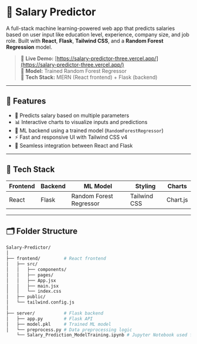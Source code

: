 # 💼 Salary Predictor

A full-stack machine learning-powered web app that predicts salaries based on user input like education level, experience, company size, and job role. Built with **React**, **Flask**, **Tailwind CSS**, and a **Random Forest Regression** model.

> 🚀 **Live Demo:** [https://salary-predictor-three.vercel.app/](https://salary-predictor-three.vercel.app/)  
> 🧠 **Model:** Trained Random Forest Regressor  
> 🧰 **Tech Stack:** MERN (React frontend) + Flask (backend)

---

## 📌 Features

- 🎯 Predicts salary based on multiple parameters
- 📊 Interactive charts to visualize inputs and predictions
- 🧠 ML backend using a trained model (`RandomForestRegressor`)
- ⚡ Fast and responsive UI with Tailwind CSS v4
- 🔗 Seamless integration between React and Flask

---

## 🧠 Tech Stack

| Frontend | Backend | ML Model | Styling | Charts |
|----------|---------|----------|---------|--------|
| React    | Flask   | Random Forest Regressor | Tailwind CSS | Chart.js |

---

## 🗂️ Folder Structure

```bash
Salary-Predictor/
│
├── frontend/         # React frontend
│   ├── src/
│   │   ├── components/
│   │   ├── pages/
│   │   ├── App.jsx
│   │   ├── main.jsx
│   │   └── index.css
│   ├── public/
│   └── tailwind.config.js
│
├── server/           # Flask backend
│   ├── app.py        # Flask API
│   ├── model.pkl     # Trained ML model
│   └── preprocess.py # Data preprocessing logic
    └── Salary_Prediction_ModelTraining.ipynb # Jupyter Notebook used for training the model
